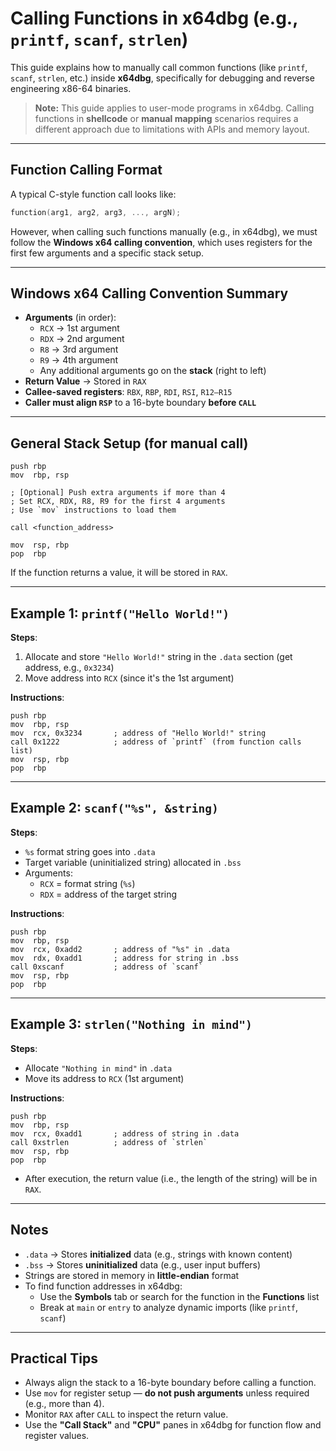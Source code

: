 # Calling Functions in x64dbg (e.g., `printf`, `scanf`, `strlen`)

This guide explains how to manually call common functions (like `printf`, `scanf`, `strlen`, etc.) inside **x64dbg**, specifically for debugging and reverse engineering x86-64 binaries.

> **Note:** This guide applies to user-mode programs in x64dbg. Calling functions in **shellcode** or **manual mapping** scenarios requires a different approach due to limitations with APIs and memory layout.

---

## Function Calling Format

A typical C-style function call looks like:

```c
function(arg1, arg2, arg3, ..., argN);
```

However, when calling such functions manually (e.g., in x64dbg), we must follow the **Windows x64 calling convention**, which uses registers for the first few arguments and a specific stack setup.

---

## Windows x64 Calling Convention Summary

- **Arguments** (in order):
  - `RCX` → 1st argument
  - `RDX` → 2nd argument
  - `R8` → 3rd argument
  - `R9` → 4th argument
  - Any additional arguments go on the **stack** (right to left)
- **Return Value** → Stored in `RAX`
- **Callee-saved registers**: `RBX`, `RBP`, `RDI`, `RSI`, `R12–R15`
- **Caller must align `RSP`** to a 16-byte boundary **before `CALL`**

---

## General Stack Setup (for manual call)

```assembly
push rbp
mov  rbp, rsp

; [Optional] Push extra arguments if more than 4
; Set RCX, RDX, R8, R9 for the first 4 arguments
; Use `mov` instructions to load them

call <function_address>

mov  rsp, rbp
pop  rbp
```

If the function returns a value, it will be stored in `RAX`.

---

## Example 1: `printf("Hello World!")`

**Steps**:
1. Allocate and store `"Hello World!"` string in the `.data` section (get address, e.g., `0x3234`)
2. Move address into `RCX` (since it's the 1st argument)

**Instructions**:
```assembly
push rbp
mov  rbp, rsp
mov  rcx, 0x3234       ; address of "Hello World!" string
call 0x1222            ; address of `printf` (from function calls list)
mov  rsp, rbp
pop  rbp
```

---

## Example 2: `scanf("%s", &string)`

**Steps**:
- `%s` format string goes into `.data`
- Target variable (uninitialized string) allocated in `.bss`
- Arguments:
  - `RCX` = format string (`%s`)
  - `RDX` = address of the target string

**Instructions**:
```assembly
push rbp
mov  rbp, rsp
mov  rcx, 0xadd2       ; address of "%s" in .data
mov  rdx, 0xadd1       ; address for string in .bss
call 0xscanf           ; address of `scanf`
mov  rsp, rbp
pop  rbp
```

---

## Example 3: `strlen("Nothing in mind")`

**Steps**:
- Allocate `"Nothing in mind"` in `.data`
- Move its address to `RCX` (1st argument)

**Instructions**:
```assembly
push rbp
mov  rbp, rsp
mov  rcx, 0xadd1       ; address of string in .data
call 0xstrlen          ; address of `strlen`
mov  rsp, rbp
pop  rbp
```

- After execution, the return value (i.e., the length of the string) will be in `RAX`.

---

## Notes

- `.data` → Stores **initialized** data (e.g., strings with known content)
- `.bss` → Stores **uninitialized** data (e.g., user input buffers)
- Strings are stored in memory in **little-endian** format
- To find function addresses in x64dbg:
  - Use the **Symbols** tab or search for the function in the **Functions** list
  - Break at `main` or `entry` to analyze dynamic imports (like `printf`, `scanf`)

---

## Practical Tips

- Always align the stack to a 16-byte boundary before calling a function.
- Use `mov` for register setup — **do not push arguments** unless required (e.g., more than 4).
- Monitor `RAX` after `CALL` to inspect the return value.
- Use the **"Call Stack"** and **"CPU"** panes in x64dbg for function flow and register values.